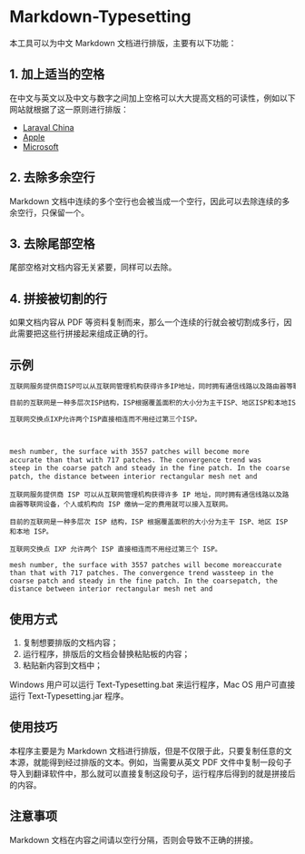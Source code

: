 # Markdown-Typesetting

本工具可以为中文 Markdown 文档进行排版，主要有以下功能：

## 1. 加上适当的空格

在中文与英文以及中文与数字之间加上空格可以大大提高文档的可读性，例如以下网站就根据了这一原则进行排版：

- [Laraval China](https://laravel-china.org/)
- [Apple](https://www.apple.com/cn/)
- [Microsoft](https://www.microsoft.com/zh-cn/)

## 2. 去除多余空行

Markdown 文档中连续的多个空行也会被当成一个空行，因此可以去除连续的多余空行，只保留一个。

## 3. 去除尾部空格

尾部空格对文档内容无关紧要，同样可以去除。

## 4. 拼接被切割的行

如果文档内容从 PDF 等资料复制而来，那么一个连续的行就会被切割成多行，因此需要把这些行拼接起来组成正确的行。

## 示例


```html
互联网服务提供商ISP可以从互联网管理机构获得许多IP地址，同时拥有通信线路以及路由器等联网设备，个人或机构向ISP缴纳一定的费用就可以接入互联网。

目前的互联网是一种多层次ISP结构，ISP根据覆盖面积的大小分为主干ISP、地区ISP和本地ISP。

互联网交换点IXP允许两个ISP直接相连而不用经过第三个ISP。



mesh number, the surface with 3557 patches will become more
accurate than that with 717 patches. The convergence trend was
steep in the coarse patch and steady in the fine patch. In the coarse
patch, the distance between interior rectangular mesh net and
```

```
互联网服务提供商 ISP 可以从互联网管理机构获得许多 IP 地址，同时拥有通信线路以及路由器等联网设备，个人或机构向 ISP 缴纳一定的费用就可以接入互联网。

目前的互联网是一种多层次 ISP 结构，ISP 根据覆盖面积的大小分为主干 ISP、地区 ISP 和本地 ISP。

互联网交换点 IXP 允许两个 ISP 直接相连而不用经过第三个 ISP。

mesh number, the surface with 3557 patches will become moreaccurate than that with 717 patches. The convergence trend wassteep in the coarse patch and steady in the fine patch. In the coarsepatch, the distance between interior rectangular mesh net and
```

## 使用方式

1. 复制想要排版的文档内容；
2. 运行程序，排版后的文档会替换粘贴板的内容；
3. 粘贴新内容到文档中；

Windows 用户可以运行 Text-Typesetting.bat 来运行程序，Mac OS 用户可直接运行 Text-Typesetting.jar 程序。

## 使用技巧

本程序主要是为 Markdown 文档进行排版，但是不仅限于此，只要复制任意的文本源，就能得到经过排版的文本。例如，当需要从英文 PDF 文件中复制一段句子导入到翻译软件中，那么就可以直接复制这段句子，运行程序后得到的就是拼接后的内容。

## 注意事项

Markdown 文档在内容之间请以空行分隔，否则会导致不正确的拼接。
